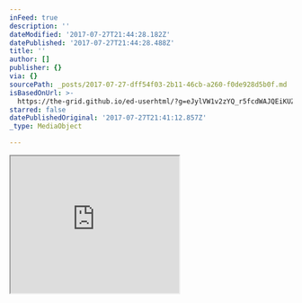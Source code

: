 ```yaml
---
inFeed: true
description: ''
dateModified: '2017-07-27T21:44:28.182Z'
datePublished: '2017-07-27T21:44:28.488Z'
title: ''
author: []
publisher: {}
via: {}
sourcePath: _posts/2017-07-27-dff54f03-2b11-46cb-a260-f0de928d5b0f.md
isBasedOnUrl: >-
  https://the-grid.github.io/ed-userhtml/?g=eJylVW1v2zYQ_r5fcdWAJQEiKUZa13FsA27sttpLkyXxhmAYCoY6S0woUiApe-qw_76jZKlOtuzLvtjikXfP3fF5jpNXi8uL27urJeSukDOAb2DSfIJkKpsGqILG6K3I0vabFk44ibMls_W8cvkkbte73QIdA54zY9FNg9Xt-3DURpnEfZDJqzCEdyj1FoQFlyMIJZxgUnxhTmgFVomyRAdrbaCo4b0weM8sQmn0A3IXQeJgK6SEDTN1cwoZz7ttCMMWxnIjSgfW8GmQO1facRxvt9sos45weMR1Ea93sR9sfBoNo9e9IXqwwWwStzH247WVxjEkXdL4NUO_RUkB12otMpjCn21fWCl-wHoMwTz5wm7q-ZX7VKysfuPmo3R0umHfy2zxcf759cXbj8vs7tNdcLzzow4vdMGEIl-_qEQ4HA1G66jLk5WlL6RzSJlj3ry6_pE8uqr_1VPofUfrtGEZvqv4I7rnYARiS-32zxdoLcuEym5QpWiSlHzenA3PBsOT4eD07VnQHPvrvPnrm9pfNM7L8rDt0tF5y4_9VnuG3BIxuE4R7luq9K4tZ6zIVCgUESHNPFeMLvp7WCWwxfvoP5nAU9W3oqGCFPe2v_5KxIPoJDrZM_yTEcR3KdQjuLrEaeDwDxdzawMwKKeBdbVEmyO6AHKD6_-D3ESNO8xdNXuoD2zDWutOsi0LK3HxjIfQtC1RNxXndIErI8dwIHWWYZqoyIv_4PjpycvSS9KO4bfO7rl_UyIX69pLbiPo-i3UuoItU5SWBr1eo_EWSsHSZtS79mV7ekUftM4k-ilytYsTXV1f_pIsltefk8XxC15LkoN8yanz-b33pmxv0RSWsgJKZiM4QmUkcKaIWWCbSgSmwFTaThWbE92qkhjXEK0lWF-D07u2TXyBIS1DCjc72O3vGP98QvhAe-z8tSVtZUlAvT16cnV0aQq3sMeCpnpf-Co5fNKSw6OjPVSvG5pwxpFGXa53RW2ZIDzlhGxyWVz-5Iev1CzFtAMmjMbx8ODbr7ChRwhJqo6mEBriR0erl4SbKC4r0i0jChWlJAEz_pgZXVGDRUFDBr5rmt08HJ1GYZKKDcnL_7bre53Ws54DMMkHQL3M1DTgqByaABqJ0VJLbcbbXDg8D2b9LPadgp8rwR_bbiyw0PQKDfZiNqAg0mnwYr3Bk5ziPimK1L6afwNE6Umd
starred: false
datePublishedOriginal: '2017-07-27T21:41:12.857Z'
_type: MediaObject

---
```

<iframe src="https://the-grid.github.io/ed-userhtml/?g=eJylVW1v2zYQ_r5fcdWAJQEiKUZa13FsA27sttpLkyXxhmAYCoY6S0woUiApe-qw_76jZKlOtuzLvtjikXfP3fF5jpNXi8uL27urJeSukDOAb2DSfIJkKpsGqILG6K3I0vabFk44ibMls_W8cvkkbte73QIdA54zY9FNg9Xt-3DURpnEfZDJqzCEdyj1FoQFlyMIJZxgUnxhTmgFVomyRAdrbaCo4b0weM8sQmn0A3IXQeJgK6SEDTN1cwoZz7ttCMMWxnIjSgfW8GmQO1facRxvt9sos45weMR1Ea93sR9sfBoNo9e9IXqwwWwStzH247WVxjEkXdL4NUO_RUkB12otMpjCn21fWCl-wHoMwTz5wm7q-ZX7VKysfuPmo3R0umHfy2zxcf759cXbj8vs7tNdcLzzow4vdMGEIl-_qEQ4HA1G66jLk5WlL6RzSJlj3ry6_pE8uqr_1VPofUfrtGEZvqv4I7rnYARiS-32zxdoLcuEym5QpWiSlHzenA3PBsOT4eD07VnQHPvrvPnrm9pfNM7L8rDt0tF5y4_9VnuG3BIxuE4R7luq9K4tZ6zIVCgUESHNPFeMLvp7WCWwxfvoP5nAU9W3oqGCFPe2v_5KxIPoJDrZM_yTEcR3KdQjuLrEaeDwDxdzawMwKKeBdbVEmyO6AHKD6_-D3ESNO8xdNXuoD2zDWutOsi0LK3HxjIfQtC1RNxXndIErI8dwIHWWYZqoyIv_4PjpycvSS9KO4bfO7rl_UyIX69pLbiPo-i3UuoItU5SWBr1eo_EWSsHSZtS79mV7ekUftM4k-ilytYsTXV1f_pIsltefk8XxC15LkoN8yanz-b33pmxv0RSWsgJKZiM4QmUkcKaIWWCbSgSmwFTaThWbE92qkhjXEK0lWF-D07u2TXyBIS1DCjc72O3vGP98QvhAe-z8tSVtZUlAvT16cnV0aQq3sMeCpnpf-Co5fNKSw6OjPVSvG5pwxpFGXa53RW2ZIDzlhGxyWVz-5Iev1CzFtAMmjMbx8ODbr7ChRwhJqo6mEBriR0erl4SbKC4r0i0jChWlJAEz_pgZXVGDRUFDBr5rmt08HJ1GYZKKDcnL_7bre53Ws54DMMkHQL3M1DTgqByaABqJ0VJLbcbbXDg8D2b9LPadgp8rwR_bbiyw0PQKDfZiNqAg0mnwYr3Bk5ziPimK1L6afwNE6Umd" height="244" style=""></iframe>